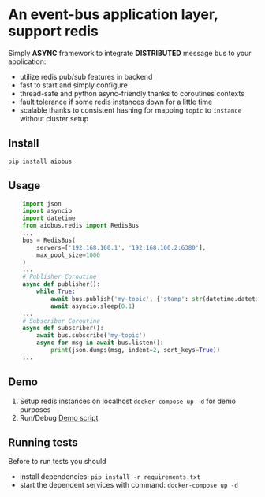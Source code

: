 # An event-bus application layer, support redis

Simply **ASYNC** framework to integrate **DISTRIBUTED** message bus to your application:
 - utilize redis pub/sub features in backend
 - fast to start and simply configure
 - thread-safe and python async-friendly thanks to coroutines contexts
 - fault tolerance if some redis instances down for a little time
 - scalable thanks to consistent hashing for mapping `topic` to `instance` without cluster setup

## Install
```pip install aiobus```

## Usage

```python
    import json
    import asyncio
    import datetime
    from aiobus.redis import RedisBus
    ...
    bus = RedisBus(
        servers=['192.168.100.1', '192.168.100.2:6380'],
        max_pool_size=1000
    )
    ...
    # Publisher Coroutine
    async def publisher():
        while True:
            await bus.publish('my-topic', {'stamp': str(datetime.datetime.now())})
            await asyncio.sleep(0.1)
    ...
    # Subscriber Coroutine
    async def subscriber():
        await bus.subscribe('my-topic')
        async for msg in await bus.listen():
            print(json.dumps(msg, indent=2, sort_keys=True))
    ...
```

## Demo
1. Setup redis instances on localhost ```docker-compose up -d``` for demo purposes
2. Run/Debug [Demo script](https://github.com/Sirius-social/aiobus/blob/main/demo.py) 

## Running tests
Before to run tests you should 
 - install dependencies: ```pip install -r requirements.txt```
 - start the dependent services with command: ```docker-compose up -d```